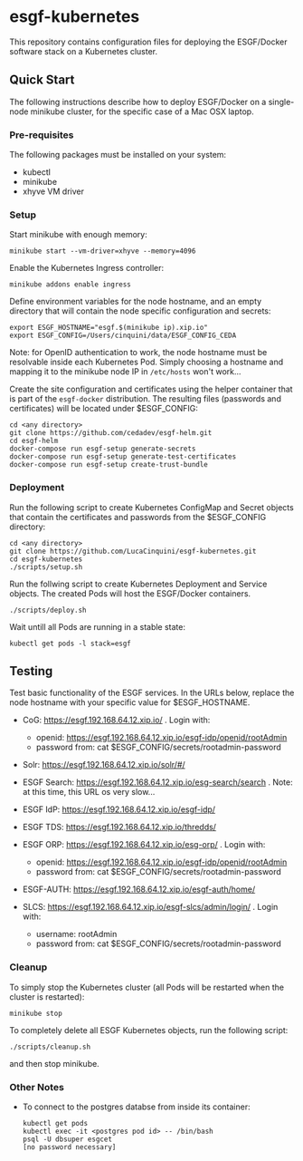 # esgf-kubernetes

This repository contains configuration files for deploying the ESGF/Docker software stack on a Kubernetes cluster.

## Quick Start

The following instructions describe how to deploy ESGF/Docker on a single-node minikube cluster,
for the specific case of a Mac OSX laptop.

### Pre-requisites

The following packages must be installed on your system:

* kubectl
* minikube
* xhyve VM driver

### Setup

Start minikube with enough memory:

```
minikube start --vm-driver=xhyve --memory=4096
```

Enable the Kubernetes Ingress controller:

```
minikube addons enable ingress
```

Define environment variables for the node hostname, and an empty directory that will contain the node specific configuration and secrets:

```
export ESGF_HOSTNAME="esgf.$(minikube ip).xip.io"
export ESGF_CONFIG=/Users/cinquini/data/ESGF_CONFIG_CEDA
```

Note: for OpenID authentication to work, the node hostname must be resolvable inside each Kubernetes Pod. Simply choosing a hostname and mapping it to the minikube node IP in `/etc/hosts` won't work...

Create the site configuration and certificates using the helper container that is part of the `esgf-docker` distribution. The resulting files
(passwords and certificates) will be located under $ESGF_CONFIG:

```
cd <any directory>
git clone https://github.com/cedadev/esgf-helm.git
cd esgf-helm
docker-compose run esgf-setup generate-secrets
docker-compose run esgf-setup generate-test-certificates
docker-compose run esgf-setup create-trust-bundle
```

### Deployment

Run the following script to create Kubernetes ConfigMap and Secret objects that contain the certificates and passwords from the $ESGF_CONFIG directory:

```
cd <any directory>
git clone https://github.com/LucaCinquini/esgf-kubernetes.git
cd esgf-kubernetes
./scripts/setup.sh 
```

Run the follwing script to create Kubernetes Deployment and Service objects. The created Pods will host the ESGF/Docker containers.

```
./scripts/deploy.sh
```

Wait untill all Pods are running in a stable state:

```
kubectl get pods -l stack=esgf
```

## Testing

Test basic functionality of the ESGF services. In the URLs below, replace the node hostname with your specific value for $ESGF_HOSTNAME.

* CoG: https://esgf.192.168.64.12.xip.io/ . Login with:
  * openid: https://esgf.192.168.64.12.xip.io/esgf-idp/openid/rootAdmin
  * password from: cat $ESGF_CONFIG/secrets/rootadmin-password
  
* Solr: https://esgf.192.168.64.12.xip.io/solr/#/

* ESGF Search: https://esgf.192.168.64.12.xip.io/esg-search/search . Note: at this time, this URL os very slow...

* ESGF IdP: https://esgf.192.168.64.12.xip.io/esgf-idp/

* ESGF TDS: https://esgf.192.168.64.12.xip.io/thredds/

* ESGF ORP: https://esgf.192.168.64.12.xip.io/esg-orp/ . Login with:
  * openid: https://esgf.192.168.64.12.xip.io/esgf-idp/openid/rootAdmin
  * password from: cat $ESGF_CONFIG/secrets/rootadmin-password
  
* ESGF-AUTH: https://esgf.192.168.64.12.xip.io/esgf-auth/home/

* SLCS: https://esgf.192.168.64.12.xip.io/esgf-slcs/admin/login/ . Login with:
  * username: rootAdmin
  * password from: cat $ESGF_CONFIG/secrets/rootadmin-password

### Cleanup

To simply stop the Kubernetes cluster (all Pods will be restarted when the cluster is restarted):

```
minikube stop
```

To completely delete all ESGF Kubernetes objects, run the following script:

```
./scripts/cleanup.sh
```

and then stop minikube.

### Other Notes

* To connect to the postgres databse from inside its container:

  ```
  kubectl get pods
  kubectl exec -it <postgres pod id> -- /bin/bash
  psql -U dbsuper esgcet
  [no password necessary]
  ```
